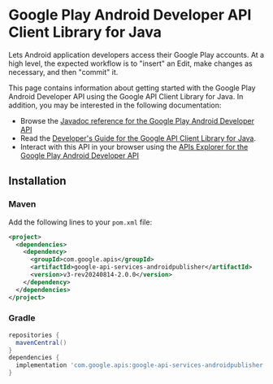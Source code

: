 # Google Play Android Developer API Client Library for Java

Lets Android application developers access their Google Play accounts. At a high level, the expected workflow is to "insert" an Edit, make changes as necessary, and then "commit" it. 

This page contains information about getting started with the Google Play Android Developer API
using the Google API Client Library for Java. In addition, you may be interested
in the following documentation:

* Browse the [Javadoc reference for the Google Play Android Developer API][javadoc]
* Read the [Developer's Guide for the Google API Client Library for Java][google-api-client].
* Interact with this API in your browser using the [APIs Explorer for the Google Play Android Developer API][api-explorer]

## Installation

### Maven

Add the following lines to your `pom.xml` file:

```xml
<project>
  <dependencies>
    <dependency>
      <groupId>com.google.apis</groupId>
      <artifactId>google-api-services-androidpublisher</artifactId>
      <version>v3-rev20240814-2.0.0</version>
    </dependency>
  </dependencies>
</project>
```

### Gradle

```gradle
repositories {
  mavenCentral()
}
dependencies {
  implementation 'com.google.apis:google-api-services-androidpublisher:v3-rev20240814-2.0.0'
}
```

[javadoc]: https://googleapis.dev/java/google-api-services-androidpublisher/latest/index.html
[google-api-client]: https://github.com/googleapis/google-api-java-client/
[api-explorer]: https://developers.google.com/apis-explorer/#p/androidpublisher/v1/
